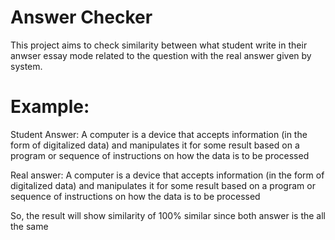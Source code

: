 # Answer Checker
This project aims to check similarity between what student write in their anwser essay mode related to the question with the real answer given by system.

# Example:
Student Answer: A computer is a device that accepts information (in the form of digitalized data) and manipulates it for some result based on a program or sequence of instructions on how the data is to be processed

Real answer: A computer is a device that accepts information (in the form of digitalized data) and manipulates it for some result based on a program or sequence of instructions on how the data is to be processed

So, the result will show similarity of 100% similar since both answer is the all the same
